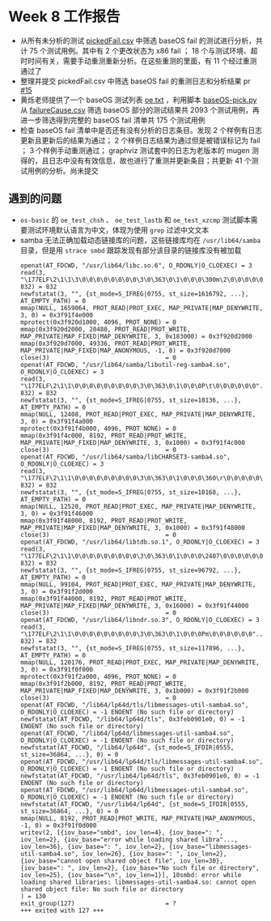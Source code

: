 # Week 8 工作报告

+ 从所有未分析的测试 [pickedFail.csv](https://github.com/KotorinMinami/task_apply/blob/main/pickedFail.csv) 中筛选 baseOS fail 的测试进行分析，共计 75 个测试用例。其中有 2 个更改状态为 x86 fail ； 18 个与测试环境、超时时间有关，需要手动重测重新分析。在这些重测的里面，有 11 个经过重测通过了
+ 整理并提交 pickedFail.csv 中筛选 baseOS fail 的重测日志和分析结果 pr [#15](https://github.com/KotorinMinami/res_list/commit/6d57a942a10f7d03f1328c4ab8467a4aa3723628#diff-bfa9c1df7935605b17b8b9fa1d12144452c57044c10e3ae10bc8a8468115a8b0)
+ 黄烁老师提供了一个 baseOS 测试列表 [oe.txt](../../Note/oe.txt) ，利用脚本 [baseOS-pick.py](../../Note/baseOS-pick.py) 从 [failureCause.csv](https://github.com/KotorinMinami/res_list/blob/master/failureCause.csv) 筛选 baseOS 部分的测试结果共 2093 个测试用例，再进一步筛选得到完整的 baseOS fail 清单共 175 个测试用例
+ 检查 baseOS fail 清单中是否还有没有分析的日志条目。发现 2 个样例有日志更新且更新后的结果为通过； 2 个样例日志结果为通过但是被错误标记为 fail ； 3 个样例手动重测通过； graphviz 测试套中的日志为老版本的 mugen 测得的，且日志中没有有效信息，故也进行了重测并更新条目；共更新 41 个测试用例的分析。尚未提交

## 遇到的问题

<!-- + 在分析 log 的时候发现，在 riscv 上没有出现的测试环境问题，在 x86 测试的出现了，是否要将 qemu_test.py 更改为同时支持 riscv 和 x86 的 -->
+ ``os-basic`` 的 ``oe_test_chsh`` 、 ``oe_test_lastb`` 和 ``oe_test_xzcmp`` 测试脚本需要测试环境默认语言为中文，体现为使用 ``grep`` 过滤中文文本
+ samba 无法正确加载动态链接库的问题，这些链接库均在 ``/usr/lib64/samba`` 目录，但是用 ``strace smbd`` 跟踪发现有部分该目录的链接库没有被加载
   ```
   openat(AT_FDCWD, "/usr/lib64/libc.so.6", O_RDONLY|O_CLOEXEC) = 3
   read(3, "\177ELF\2\1\1\3\0\0\0\0\0\0\0\0\3\0\363\0\1\0\0\0\300m\2\0\0\0\0\0"..., 832) = 832
   newfstatat(3, "", {st_mode=S_IFREG|0755, st_size=1616792, ...}, AT_EMPTY_PATH) = 0
   mmap(NULL, 1659064, PROT_READ|PROT_EXEC, MAP_PRIVATE|MAP_DENYWRITE, 3, 0) = 0x3f91f4e000
   mprotect(0x3f920d1000, 4096, PROT_NONE) = 0
   mmap(0x3f920d2000, 20480, PROT_READ|PROT_WRITE, MAP_PRIVATE|MAP_FIXED|MAP_DENYWRITE, 3, 0x183000) = 0x3f920d2000
   mmap(0x3f920d7000, 49336, PROT_READ|PROT_WRITE, MAP_PRIVATE|MAP_FIXED|MAP_ANONYMOUS, -1, 0) = 0x3f920d7000
   close(3)                                = 0
   openat(AT_FDCWD, "/usr/lib64/samba/libutil-reg-samba4.so", O_RDONLY|O_CLOEXEC) = 3
   read(3, "\177ELF\2\1\1\0\0\0\0\0\0\0\0\0\3\0\363\0\1\0\0\0P\t\0\0\0\0\0\0"..., 832) = 832
   newfstatat(3, "", {st_mode=S_IFREG|0755, st_size=10136, ...}, AT_EMPTY_PATH) = 0
   mmap(NULL, 12408, PROT_READ|PROT_EXEC, MAP_PRIVATE|MAP_DENYWRITE, 3, 0) = 0x3f91f4a000
   mprotect(0x3f91f4b000, 4096, PROT_NONE) = 0
   mmap(0x3f91f4c000, 8192, PROT_READ|PROT_WRITE, MAP_PRIVATE|MAP_FIXED|MAP_DENYWRITE, 3, 0x1000) = 0x3f91f4c000
   close(3)                                = 0
   openat(AT_FDCWD, "/usr/lib64/samba/libCHARSET3-samba4.so", O_RDONLY|O_CLOEXEC) = 3
   read(3, "\177ELF\2\1\1\0\0\0\0\0\0\0\0\0\3\0\363\0\1\0\0\0\360\r\0\0\0\0\0\0"..., 832) = 832
   newfstatat(3, "", {st_mode=S_IFREG|0755, st_size=10168, ...}, AT_EMPTY_PATH) = 0
   mmap(NULL, 12520, PROT_READ|PROT_EXEC, MAP_PRIVATE|MAP_DENYWRITE, 3, 0) = 0x3f91f46000
   mmap(0x3f91f48000, 8192, PROT_READ|PROT_WRITE, MAP_PRIVATE|MAP_FIXED|MAP_DENYWRITE, 3, 0x1000) = 0x3f91f48000
   close(3)                                = 0
   openat(AT_FDCWD, "/usr/lib64/libtdb.so.1", O_RDONLY|O_CLOEXEC) = 3
   read(3, "\177ELF\2\1\1\0\0\0\0\0\0\0\0\0\3\0\363\0\1\0\0\0\2407\0\0\0\0\0\0"..., 832) = 832
   newfstatat(3, "", {st_mode=S_IFREG|0755, st_size=96792, ...}, AT_EMPTY_PATH) = 0
   mmap(NULL, 99104, PROT_READ|PROT_EXEC, MAP_PRIVATE|MAP_DENYWRITE, 3, 0) = 0x3f91f2d000
   mmap(0x3f91f44000, 8192, PROT_READ|PROT_WRITE, MAP_PRIVATE|MAP_FIXED|MAP_DENYWRITE, 3, 0x16000) = 0x3f91f44000
   close(3)                                = 0
   openat(AT_FDCWD, "/usr/lib64/libndr.so.3", O_RDONLY|O_CLOEXEC) = 3
   read(3, "\177ELF\2\1\1\0\0\0\0\0\0\0\0\0\3\0\363\0\1\0\0\0Pm\0\0\0\0\0\0"..., 832) = 832
   newfstatat(3, "", {st_mode=S_IFREG|0755, st_size=117896, ...}, AT_EMPTY_PATH) = 0
   mmap(NULL, 120176, PROT_READ|PROT_EXEC, MAP_PRIVATE|MAP_DENYWRITE, 3, 0) = 0x3f91f0f000
   mprotect(0x3f91f2a000, 4096, PROT_NONE) = 0
   mmap(0x3f91f2b000, 8192, PROT_READ|PROT_WRITE, MAP_PRIVATE|MAP_FIXED|MAP_DENYWRITE, 3, 0x1b000) = 0x3f91f2b000
   close(3)                                = 0
   openat(AT_FDCWD, "/lib64/lp64d/tls/libmessages-util-samba4.so", O_RDONLY|O_CLOEXEC) = -1 ENOENT (No such file or directory)
   newfstatat(AT_FDCWD, "/lib64/lp64d/tls", 0x3feb0901e0, 0) = -1 ENOENT (No such file or directory)
   openat(AT_FDCWD, "/lib64/lp64d/libmessages-util-samba4.so", O_RDONLY|O_CLOEXEC) = -1 ENOENT (No such file or directory)
   newfstatat(AT_FDCWD, "/lib64/lp64d", {st_mode=S_IFDIR|0555, st_size=36864, ...}, 0) = 0
   openat(AT_FDCWD, "/usr/lib64/lp64d/tls/libmessages-util-samba4.so", O_RDONLY|O_CLOEXEC) = -1 ENOENT (No such file or directory)
   newfstatat(AT_FDCWD, "/usr/lib64/lp64d/tls", 0x3feb0901e0, 0) = -1 ENOENT (No such file or directory)
   openat(AT_FDCWD, "/usr/lib64/lp64d/libmessages-util-samba4.so", O_RDONLY|O_CLOEXEC) = -1 ENOENT (No such file or directory)
   newfstatat(AT_FDCWD, "/usr/lib64/lp64d", {st_mode=S_IFDIR|0555, st_size=36864, ...}, 0) = 0
   mmap(NULL, 8192, PROT_READ|PROT_WRITE, MAP_PRIVATE|MAP_ANONYMOUS, -1, 0) = 0x3f91f0d000
   writev(2, [{iov_base="smbd", iov_len=4}, {iov_base=": ", iov_len=2}, {iov_base="error while loading shared libra"..., iov_len=36}, {iov_base=": ", iov_len=2}, {iov_base="libmessages-util-samba4.so", iov_len=26}, {iov_base=": ", iov_len=2}, {iov_base="cannot open shared object file", iov_len=30}, {iov_base=": ", iov_len=2}, {iov_base="No such file or directory", iov_len=25}, {iov_base="\n", iov_len=1}], 10smbd: error while loading shared libraries: libmessages-util-samba4.so: cannot open shared object file: No such file or directory
   ) = 130
   exit_group(127)                         = ?
   +++ exited with 127 +++
   ```
